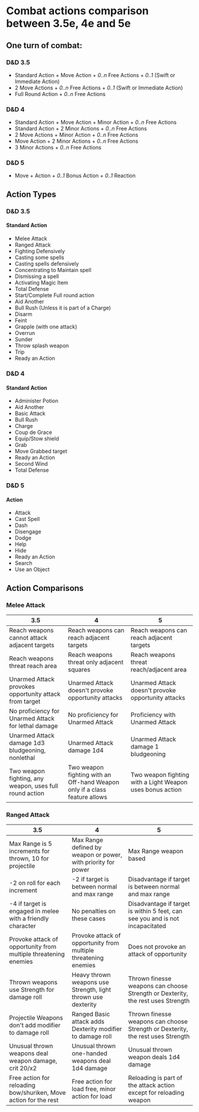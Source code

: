 Combat actions comparison between 3.5e, 4e and 5e
=============================================

## One turn of combat:
### D&D 3.5
* Standard Action + Move Action + *0..n* Free Actions + *0..1* (Swift or Immediate Action)
* 2 Move Actions + *0..n* Free Actions + *0..1* (Swift or Immediate Action)
* Full Round Action + *0..n* Free Actions

### D&D 4
* Standard Action + Move Action + Minor Action + *0..n* Free Actions
* Standard Action + 2 Minor Actions + *0..n* Free Actions
* 2 Move Actions + Minor Action + *0..n* Free Actions
* Move Action + 2 Minor Actions + *0..n* Free Actions
* 3 Minor Actions + *0..n* Free Actions

### D&D 5
* Move + Action + *0..1* Bonus Action + *0..1* Reaction

## Action Types
### D&D 3.5
#### Standard Action
* Melee Attack
* Ranged Attack
* Fighting Defensively
* Casting some spells
* Casting spells defensively
* Concentrating to Maintain spell
* Dismissing a spell
* Activating Magic Item
* Total Defense
* Start/Complete Full round action
* Aid Another
* Bull Rush (Unless it is part of a Charge)
* Disarm
* Feint
* Grapple (with one attack)
* Overrun
* Sunder
* Throw splash weapon
* Trip
* Ready an Action

### D&D 4
#### Standard Action
* Administer Potion
* Aid Another
* Basic Attack
* Bull Rush
* Charge
* Coup de Grace
* Equip/Stow shield
* Grab
* Move Grabbed target
* Ready an Action
* Second Wind
* Total Defense

### D&D 5
#### Action
* Attack
* Cast Spell
* Dash
* Disengage
* Dodge
* Help
* Hide
* Ready an Action
* Search
* Use an Object

## Action Comparisons
### Melee Attack
| 3.5                                                     | 4                                                                          | 5                                                         |
|---------------------------------------------------------|----------------------------------------------------------------------------|-----------------------------------------------------------|
| Reach weapons cannot attack adjacent targets            | Reach weapons can reach adjacent targets                                   | Reach weapons can reach adjacent targets                  |
| Reach weapons threat reach area                         | Reach weapons threat only adjacent squares                                 | Reach weapons threat reach/adjacent area                  |
| Unarmed Attack provokes opportunity attack from target  | Unarmed Attack doesn't provoke opportunity attacks                         | Unarmed Attack doesn't provoke opportunity attacks        |
| No proficiency for Unarmed Attack for lethal damage     | No proficiency for Unarmed Attack                                          | Proficiency with Unarmed Attack                           |
| Unarmed Attack damage 1d3 bludgeoning, nonlethal        | Unarmed Attack damage 1d4                                                  | Unarmed Attack damage 1 bludgeoning                       |
| Two weapon fighting, any weapon, uses full round action | Two weapon fighting with an Off-hand Weapon only if a class feature allows | Two weapon fighting with a Light Weapon uses bonus action |

### Ranged Attack
| 3.5                                                              | 4                                                               | 5                                                                               |
|------------------------------------------------------------------|-----------------------------------------------------------------|---------------------------------------------------------------------------------|
| Max Range is 5 increments for thrown, 10 for projectile          | Max Range defined by weapon or power, with priority for power   | Max Range weapon based                                                          |
| -2 on roll for each increment                                    | -2 if target is between normal and max range                    | Disadvantage if target is between normal and max range                          |
| -4 if target is engaged in melee with a friendly character       | No penalties on these cases                                     | Disadvantage if target is within 5 feet, can see you and is not incapacitated   |
| Provoke attack of opportunity from multiple threatening enemies  | Provoke attack of opportunity from multiple threatening enemies | Does not provoke an attack of opportunity                                       |
| Thrown weapons use Strength for damage roll                      | Heavy thrown weapons use Strength, light thrown use dexterity   | Thrown finesse weapons can choose Strength or Dexterity, the rest uses Strength |
| Projectile Weapons don't add modifier to damage roll             | Ranged Basic attack adds Dexterity modifier to damage roll      | Thrown finesse weapons can choose Strength or Dexterity, the rest uses Strength |
| Unusual thrown weapons deal weapon damage, crit 20/x2            | Unusual thrown one-handed weapons deal 1d4 damage               | Unusual thrown weapon deals 1d4 damage                                          |
| Free action for reloading bow/shuriken, Move action for the rest | Free action for load free, minor action for load                | Reloading is part of the attack action except for reloading weapon                                          |
